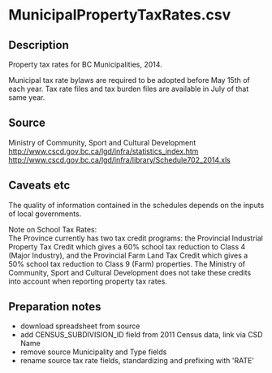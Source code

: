 # MunicipalPropertyTaxRates.csv

## Description
Property tax rates for BC Municipalities, 2014.

Municipal tax rate bylaws are required to be adopted before May 15th of each year. Tax rate files and tax burden files are available in July of that same year.

## Source
Ministry of Community, Sport and Cultural Development
http://www.cscd.gov.bc.ca/lgd/infra/statistics_index.htm  
http://www.cscd.gov.bc.ca/lgd/infra/library/Schedule702_2014.xls  

## Caveats etc
The quality of information contained in the schedules depends on the inputs of local governments.  

Note on School Tax Rates:  
The Province currently has two tax credit programs: the Provincial Industrial Property Tax Credit which gives a 60% school tax reduction to Class  4 (Major Industry), and the Provincial Farm Land Tax Credit which gives a 50% school tax reduction to Class 9 (Farm) properties.  The Ministry of Community, Sport and Cultural Development does not take these credits into account when reporting property tax rates.

## Preparation notes
- download spreadsheet from source
- add CENSUS_SUBDIVISION_ID field from 2011 Census data, link via CSD Name
- remove source Municipality and Type fields
- rename source tax rate fields, standardizing and prefixing with 'RATE'